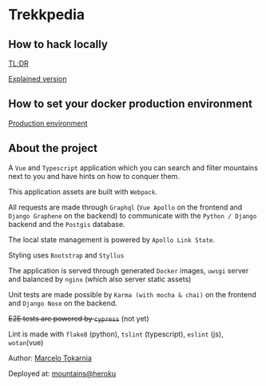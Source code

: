 # Trekkpedia

## How to hack locally

[TL;DR](./docs/LOCAL_SETUP_TLDR.md)

[Explained version](./docs/LOCAL_SETUP_EXPLAINED.md)

## How to set your docker production environment

[Production environment](./docs/PRODUCTION_ENVIRONMENT.md)

## About the project

A `Vue` and `Typescript` application which you can search and filter mountains next to you and have hints on how to conquer them.

This application assets are built with `Webpack`.

All requests are made through `Graphql` (`Vue Apollo` on the frontend and `Django Graphene` on the backend) to communicate with the `Python / Django` backend and the `Postgis` database.

The local state management is powered by `Apollo Link State`.

Styling uses `Bootstrap` and `Styllus`

The application is served through generated `Docker` images, `uwsgi` server and balanced by `nginx` (which also server static assets)

Unit tests are made possible by `Karma (with mocha & chai)` on the frontend and `Django Nose` on the backend.

~~E2E tests are powered by `cypress`~~ (not yet)

Lint is made with `flake8` (python), `tslint` (typescript), `eslint` (js), `wotan`(vue)

Author: [Marcelo Tokarnia](https://www.github.com/marcelotokarnia)

Deployed at: [mountains@heroku](http://mountains.tokarnia.tech/)